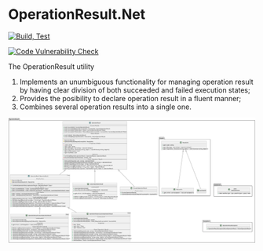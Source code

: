 # OperationResult.Net

[![Build, Test](https://github.com/VladGanuscheak/OperationResult.Net/actions/workflows/dotnet.yml/badge.svg?branch=main)](https://github.com/VladGanuscheak/OperationResult.Net/actions/workflows/dotnet.yml)

[![Code Vulnerability Check](https://github.com/VladGanuscheak/OperationResult.Net/actions/workflows/vulnerability_check.yml/badge.svg)](https://github.com/VladGanuscheak/OperationResult.Net/actions/workflows/vulnerability_check.yml)

The OperationResult utility
1. Implements an unumbiguous functionality for managing operation result by having clear division of both succeeded and failed execution states;
2. Provides the posibility to declare operation result in a fluent manner;
3. Combines several operation results into a single one.

![General picture](https://raw.githubusercontent.com/VladGanuscheak/OperationResult.Net/documentation/OperationResult_adjusted.svg)
